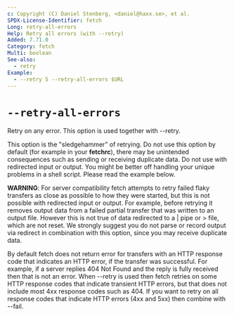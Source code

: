 ```yaml
---
c: Copyright (C) Daniel Stenberg, <daniel@haxx.se>, et al.
SPDX-License-Identifier: fetch
Long: retry-all-errors
Help: Retry all errors (with --retry)
Added: 7.71.0
Category: fetch
Multi: boolean
See-also:
  - retry
Example:
  - --retry 5 --retry-all-errors $URL
---
```


# `--retry-all-errors`

Retry on any error. This option is used together with --retry.

This option is the "sledgehammer" of retrying. Do not use this option by
default (for example in your **fetchrc**), there may be unintended consequences
such as sending or receiving duplicate data. Do not use with redirected input
or output. You might be better off handling your unique problems in a shell
script. Please read the example below.

**WARNING**: For server compatibility fetch attempts to retry failed flaky
transfers as close as possible to how they were started, but this is not
possible with redirected input or output. For example, before retrying it
removes output data from a failed partial transfer that was written to an
output file. However this is not true of data redirected to a | pipe or \>
file, which are not reset. We strongly suggest you do not parse or record
output via redirect in combination with this option, since you may receive
duplicate data.

By default fetch does not return error for transfers with an HTTP response code
that indicates an HTTP error, if the transfer was successful. For example, if
a server replies 404 Not Found and the reply is fully received then that is
not an error. When --retry is used then fetch retries on some HTTP response
codes that indicate transient HTTP errors, but that does not include most 4xx
response codes such as 404. If you want to retry on all response codes that
indicate HTTP errors (4xx and 5xx) then combine with --fail.
